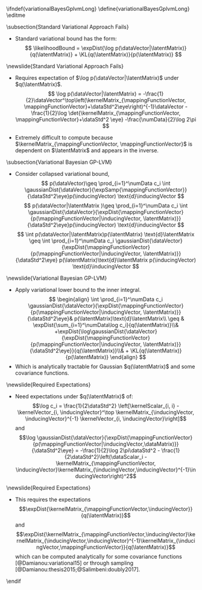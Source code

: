 \ifndef{variationalBayesGplvmLong}
\define{variationalBayesGplvmLong}
\editme

\subsection{Standard Variational Approach Fails}

- Standard variational bound has the form:
  $$
  \likelihoodBound = \expDist{\log p(\dataVector|\latentMatrix)}{q(\latentMatrix)} + \KL{q(\latentMatrix)}{p(\latentMatrix)}
  $$

\newslide{Standard Variational Approach Fails}

- Requires expectation of $\log p(\dataVector|\latentMatrix)$ under $q(\latentMatrix)$.
  $$
  \log p(\dataVector|\latentMatrix) = -\frac{1}{2}\dataVector^\top\left(\kernelMatrix_{\mappingFunctionVector, \mappingFunctionVector}+\dataStd^2\eye\right)^{-1}\dataVector -\frac{1}{2}\log \det{\kernelMatrix_{\mappingFunctionVector, \mappingFunctionVector}+\dataStd^2 \eye} -\frac{\numData}{2}\log 2\pi
  $$

- Extremely difficult to compute because $\kernelMatrix_{\mappingFunctionVector, \mappingFunctionVector}$ is dependent on $\latentMatrix$ and appears in the inverse.

\subsection{Variational Bayesian GP-LVM}

- Consider collapsed variational bound, 
  $$
    p(\dataVector)\geq \prod_{i=1}^\numData c_i \int \gaussianDist{\dataVector}{\expSamp{\mappingFunctionVector}}{\dataStd^2\eye}p(\inducingVector) \text{d}\inducingVector
  $$ 
  $$
    p(\dataVector|\latentMatrix )\geq \prod_{i=1}^\numData c_i \int \gaussianDist{\dataVector}{\expDist{\mappingFunctionVector}{p(\mappingFunctionVector|\inducingVector, \latentMatrix)}}{\dataStd^2\eye}p(\inducingVector) \text{d}\inducingVector
  $$
  $$
      \int p(\dataVector|\latentMatrix)p(\latentMatrix) \text{d}\latentMatrix \geq \int \prod_{i=1}^\numData c_i \gaussianDist{\dataVector}{\expDist{\mappingFunctionVector}{p(\mappingFunctionVector|\inducingVector, \latentMatrix)}}{\dataStd^2\eye} p(\latentMatrix)\text{d}\latentMatrix p(\inducingVector) \text{d}\inducingVector
  $$

\newslide{Variational Bayesian GP-LVM}

-   Apply variational lower bound to the inner integral.
    $$
	\begin{align}
              \int \prod_{i=1}^\numData c_i \gaussianDist{\dataVector}{\expDist{\mappingFunctionVector}{p(\mappingFunctionVector|\inducingVector, \latentMatrix)}}{\dataStd^2\eye}& p(\latentMatrix)\text{d}\latentMatrix\\ \geq & \expDist{\sum_{i=1}^\numData\log  c_i}{q(\latentMatrix)}\\& +\expDist{\log\gaussianDist{\dataVector}{\expDist{\mappingFunctionVector}{p(\mappingFunctionVector|\inducingVector, \latentMatrix)}}{\dataStd^2\eye}}{q(\latentMatrix)}\\& + \KL{q(\latentMatrix)}{p(\latentMatrix)}    
              \end{align}
$$
-  Which is analytically tractable for Gaussian
    $q(\latentMatrix)$ and some covariance functions.

\newslide{Required Expectations}

-   Need expectations under $q(\latentMatrix)$ of:
    $$\log c_i = \frac{1}{2\dataStd^2} \left[\kernelScalar_{i, i} - \kernelVector_{i, \inducingVector}^\top \kernelMatrix_{\inducingVector, \inducingVector}^{-1} \kernelVector_{i, \inducingVector}\right]$$
    and
    $$\log \gaussianDist{\dataVector}{\expDist{\mappingFunctionVector}{p(\mappingFunctionVector|\inducingVector,\dataMatrix)}}{\dataStd^2\eye} = -\frac{1}{2}\log 2\pi\dataStd^2 - \frac{1}{2\dataStd^2}\left(\dataScalar_i - \kernelMatrix_{\mappingFunctionVector, \inducingVector}\kernelMatrix_{\inducingVector,\inducingVector}^{-1}\inducingVector\right)^2$$

\newslide{Required Expectations}

-   This requires the expectations
    $$\expDist{\kernelMatrix_{\mappingFunctionVector,\inducingVector}}{q(\latentMatrix)}$$
    and
    $$\expDist{\kernelMatrix_{\mappingFunctionVector,\inducingVector}\kernelMatrix_{\inducingVector,\inducingVector}^{-1}\kernelMatrix_{\inducingVector,\mappingFunctionVector}}{q(\latentMatrix)}$$
    which can be computed analytically for some covariance functions [@Damianou:variational15] or through sampling [@Damianou:thesis2015;@Salimbeni:doubly2017].

\endif

